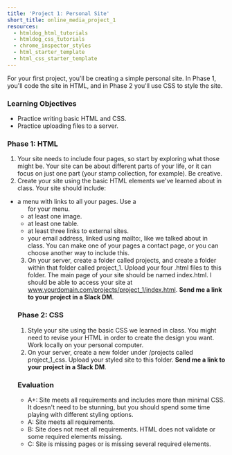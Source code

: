 ```yaml
---
title: 'Project 1: Personal Site'
short_title: online_media_project_1
resources:
  - htmldog_html_tutorials
  - htmldog_css_tutorials
  - chrome_inspector_styles
  - html_starter_template
  - html_css_starter_template
---
```


For your first project, you'll be creating a simple personal site. In Phase 1, you'll code the site in HTML, and in Phase 2 you'll use CSS to style the site.

### Learning Objectives

- Practice writing basic HTML and CSS.
- Practice uploading files to a server.

### Phase 1: HTML

1. Your site needs to include four pages, so start by exploring what those might be. Your site can be about different parts of your life, or it can focus on just one part (your stamp collection, for example). Be creative.
2. Create your site using the basic HTML elements we've learned about in class. Your site should include:
  - a menu with links to all your pages. Use a <ul> for your menu.
  - at least one image.
  - at least one table.
  - at least three links to external sites.
  - your email address, linked using mailto:, like we talked about in class. You can make one of your pages a contact page, or you can choose another way to include this.
3. On your server, create a folder called projects, and create a folder within that folder called project_1. Upload your four .html files to this folder. The main page of your site should be named index.html. I should be able to access your site at www.yourdomain.com/projects/project_1/index.html. __Send me a link to your project in a Slack DM__.


### Phase 2: CSS

1. Style your site using the basic CSS we learned in class. You might need to revise your HTML in order to create the design you want. Work locally on your personal computer.
2. On your server, create a new folder under /projects called project_1_css. Upload your styled site to this folder. __Send me a link to your project in a Slack DM__.

### Evaluation

- A+: Site meets all requirements and includes more than minimal CSS. It doesn't need to be stunning, but you should spend some time playing with different styling options.
- A: Site meets all requirements.
- B: Site does not meet all requirements. HTML does not validate or some required elements missing.
- C: Site is missing pages or is missing several required elements.
